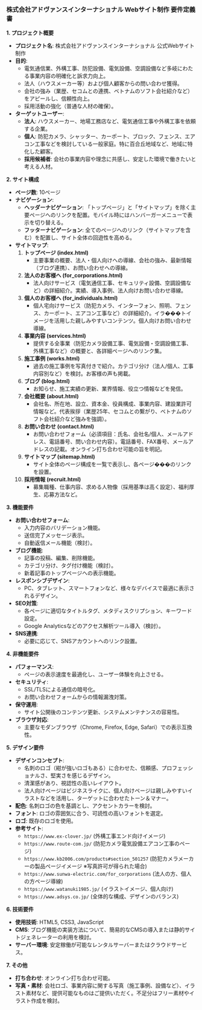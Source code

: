 ### 株式会社アドヴァンスインターナショナル Webサイト制作 要件定義書

**1. プロジェクト概要**

*   **プロジェクト名**: 株式会社アドヴァンスインターナショナル 公式Webサイト制作
*   **目的**:
    *   電気通信業、外構工事、防犯設備、電気設備、空調設備など多岐にわたる事業内容の明確化と訴求力向上。
    *   法人（ハウスメーカー等）および個人顧客からの問い合わせ獲得。
    *   会社の強み（業歴、セコムとの連携、ベトナムのソフト会社紹介など）をアピールし、信頼性向上。
    *   採用活動の強化（普通な人材の確保）。
*   **ターゲットユーザー**:
    *   **法人**: ハウスメーカー、地場工務店など、電気通信工事や外構工事を依頼する企業。
    *   **個人**: 防犯カメラ、シャッター、カーポート、ブロック、フェンス、エアコン工事などを検討している一般家庭。特に百合丘地域など、地域に特化した顧客。
    *   **採用候補者**: 会社の事業内容や理念に共感し、安定した環境で働きたいと考える人材。

**2. サイト構成**

*   **ページ数**: 10ページ
*   **ナビゲーション**:
    *   **ヘッダーナビゲーション**: 「トップページ」と「サイトマップ」を除く主要ページへのリンクを配置。モバイル時にはハンバーガーメニューで表示を切り替える。
    *   **フッターナビゲーション**: 全てのページへのリンク（サイトマップを含む）を配置し、サイト全体の回遊性を高める。
*   **サイトマップ**:
    1.  **トップページ (index.html)**
        *   主要事業の概要、法人・個人向けへの導線、会社の強み、最新情報（ブログ連携）、お問い合わせへの導線。
    2.  **法人のお客様へ (for_corporations.html)**
        *   法人向けサービス（電気通信工事、セキュリティ設備、空調設備など）の詳細紹介。実績、導入事例、法人向けお問い合わせ導線。
    3.  **個人のお客様へ (for_individuals.html)**
        *   個人宅向けサービス（防犯カメラ、インターフォン、照明、フェンス、カーポート、エアコン工事など）の詳細紹介。イラ���トイメージを活用した親しみやすいコンテンツ。個人向けお問い合わせ導線。
    4.  **事業内容 (services.html)**
        *   提供する全事業（防犯カメラ設備工事、電気設備・空調設備工事、外構工事など）の概要と、各詳細ページへのリンク集。
    5.  **施工事例 (works.html)**
        *   過去の施工事例を写真付きで紹介。カテゴリ分け（法人/個人、工事内容別など）を検討。お客様の声も掲載。
    6.  **ブログ (blog.html)**
        *   お知らせ、施工実績の更新、業界情報、役立つ情報などを発信。
    7.  **会社概要 (about.html)**
        *   会社名、所在地、設立、資本金、役員構成、事業内容、建設業許可情報など。代表挨拶（業歴25年、セコムとの繋がり、ベトナムのソフト会社紹介など強みを強調）。
    8.  **お問い合わせ (contact.html)**
        *   お問い合わせフォーム（必須項目：氏名、会社名/個人、メールアドレス、電話番号、問い合わせ内容）。電話番号、FAX番号、メールアドレスの記載。オンライン打ち合わせ可能の旨を明記。
    9.  **サイトマップ (sitemap.html)**
        *   サイト全体のページ構成を一覧で表示し、各ページ���のリンクを設置。
    10. **採用情報 (recruit.html)**
        *   募集職種、仕事内容、求める人物像（採用基準は高く設定）、福利厚生、応募方法など。

**3. 機能要件**

*   **お問い合わせフォーム**:
    *   入力内容のバリデーション機能。
    *   送信完了メッセージ表示。
    *   自動返信メール機能（検討）。
*   **ブログ機能**:
    *   記事の投稿、編集、削除機能。
    *   カテゴリ分け、タグ付け機能（検討）。
    *   新着記事のトップページへの表示機能。
*   **レスポンシブデザイン**:
    *   PC、タブレット、スマートフォンなど、様々なデバイスで最適に表示されるデザイン。
*   **SEO対策**:
    *   各ページに適切なタイトルタグ、メタディスクリプション、キーワード設定。
    *   Google Analyticsなどのアクセス解析ツール導入（検討）。
*   **SNS連携**:
    *   必要に応じて、SNSアカウントへのリンク設置。

**4. 非機能要件**

*   **パフォーマンス**:
    *   ページの表示速度を最適化し、ユーザー体験を向上させる。
*   **セキュリティ**:
    *   SSL/TLSによる通信の暗号化。
    *   お問い合わせフォームからの情報漏洩対策。
*   **保守運用**:
    *   サイト公開後のコンテンツ更新、システムメンテナンスの容易性。
*   **ブラウザ対応**:
    *   主要なモダンブラウザ（Chrome, Firefox, Edge, Safari）での表示互換性。

**5. デザイン要件**

*   **デザインコンセプト**:
    *   名刺のロゴ（紺が強いロゴもある）に合わせた、信頼感、プロフェッショナルさ、堅実さを感じるデザイン。
    *   清潔感があり、視認性の高いレイアウト。
    *   法人向けページはビジネスライクに、個人向けページは親しみやすいイラストなどを活用し、ターゲットに合わせたトーン＆マナー。
*   **配色**: 名刺ロゴの色を基調とし、アクセントカラーを検討。
*   **フォント**: ロゴの雰囲気に合う、可読性の高いフォントを選定。
*   **ロゴ**: 既存のロゴを使用。
*   **参考サイト**:
    *   `https://www.ex-clover.jp/` (外構工事エンド向けイメージ)
    *   `https://www.route-com.jp/` (防犯カメラ電気設備エアコン工事のページ)
    *   `https://www.kb2006.com/products#section_501257` (防犯カメラメーカーの製品ページイメージ ※写真許可が得られた場合)
    *   `https://www.sunwa-electric.com/for_corporations` (法人の方、個人の方ページ導線)
    *   `https://www.watanuki1985.jp/` (イラストイメージ、個人向け)
    *   `https://www.adsys.co.jp/` (全体的な構成、デザインのバランス)

**6. 技術要件**

*   **使用技術**: HTML5, CSS3, JavaScript
*   **CMS**: ブログ機能の実装方法について、簡易的なCMSの導入または静的サイトジェネレーターの利用を検討。
*   **サーバー環境**: 安定稼働が可能なレンタルサーバーまたはクラウドサービス。

**7. その他**

*   **打ち合わせ**: オンライン打ち合わせ可能。
*   **写真・素材**: 会社ロゴ、事業内容に関する写真（施工事例、設備など）、イラスト素材など、提供可能なものはご提供いただく。不足分はフリー素材やイラスト作成を検討。
